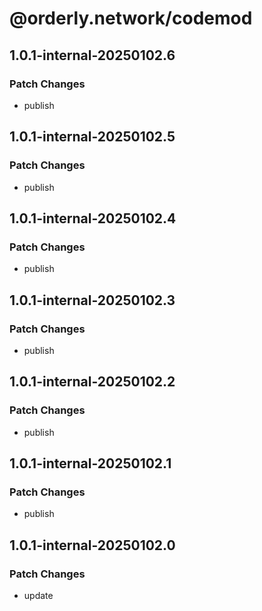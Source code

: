 # @orderly.network/codemod

## 1.0.1-internal-20250102.6

### Patch Changes

- publish

## 1.0.1-internal-20250102.5

### Patch Changes

- publish

## 1.0.1-internal-20250102.4

### Patch Changes

- publish

## 1.0.1-internal-20250102.3

### Patch Changes

- publish

## 1.0.1-internal-20250102.2

### Patch Changes

- publish

## 1.0.1-internal-20250102.1

### Patch Changes

- publish

## 1.0.1-internal-20250102.0

### Patch Changes

- update
